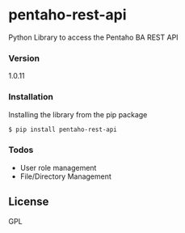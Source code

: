 # pentaho-rest-api
Python Library to access the Pentaho BA REST API

### Version
1.0.11

### Installation

Installing the library from the pip package

```sh
$ pip install pentaho-rest-api
```


### Todos
 - User role management
 - File/Directory Management

License
----
GPL